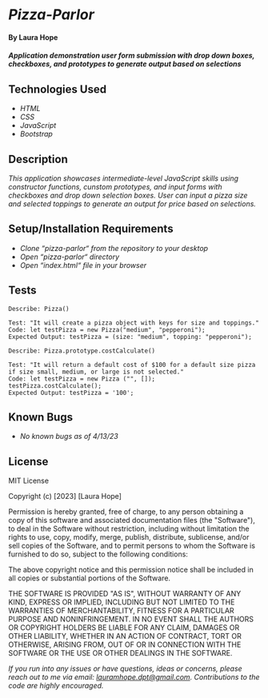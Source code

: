 # _Pizza-Parlor_

#### By **Laura Hope**

#### _Application demonstration user form submission with drop down boxes, checkboxes, and prototypes to generate output based on selections_

## Technologies Used

* _HTML_
* _CSS_
* _JavaScript_
* _Bootstrap_

## Description

_This application showcases intermediate-level JavaScript skills using constructor functions, cunstom prototypes, and input forms with checkboxes and drop down selection boxes. User can input a pizza size and selected toppings to generate an output for price based on selections._

## Setup/Installation Requirements

* _Clone “pizza-parlor“ from the repository to your desktop_
* _Open “pizza-parlor“ directory_
* _Open “index.html“ file in your browser_

## Tests
```
Describe: Pizza()

Test: "It will create a pizza object with keys for size and toppings."
Code: let testPizza = new Pizza("medium", "pepperoni");
Expected Output: testPizza = (size: "medium", topping: "pepperoni");

Describe: Pizza.prototype.costCalculate()

Test: "It will return a default cost of $100 for a default size pizza if size small, medium, or large is not selected."
Code: let testPizza = new Pizza ("", []);
testPizza.costCalculate();
Expected Output: testPizza = '100';

```
## Known Bugs

* _No known bugs as of 4/13/23_

## License

MIT License

Copyright (c) [2023] [Laura Hope]

Permission is hereby granted, free of charge, to any person obtaining a copy
of this software and associated documentation files (the "Software"), to deal
in the Software without restriction, including without limitation the rights
to use, copy, modify, merge, publish, distribute, sublicense, and/or sell
copies of the Software, and to permit persons to whom the Software is
furnished to do so, subject to the following conditions:

The above copyright notice and this permission notice shall be included in all
copies or substantial portions of the Software.

THE SOFTWARE IS PROVIDED "AS IS", WITHOUT WARRANTY OF ANY KIND, EXPRESS OR
IMPLIED, INCLUDING BUT NOT LIMITED TO THE WARRANTIES OF MERCHANTABILITY,
FITNESS FOR A PARTICULAR PURPOSE AND NONINFRINGEMENT. IN NO EVENT SHALL THE
AUTHORS OR COPYRIGHT HOLDERS BE LIABLE FOR ANY CLAIM, DAMAGES OR OTHER
LIABILITY, WHETHER IN AN ACTION OF CONTRACT, TORT OR OTHERWISE, ARISING FROM,
OUT OF OR IN CONNECTION WITH THE SOFTWARE OR THE USE OR OTHER DEALINGS IN THE
SOFTWARE.

_If you run into any issues or have questions, ideas or concerns, please reach out to me via email: lauramhope.dpt@gmail.com.  Contributions to the code are highly encouraged._

